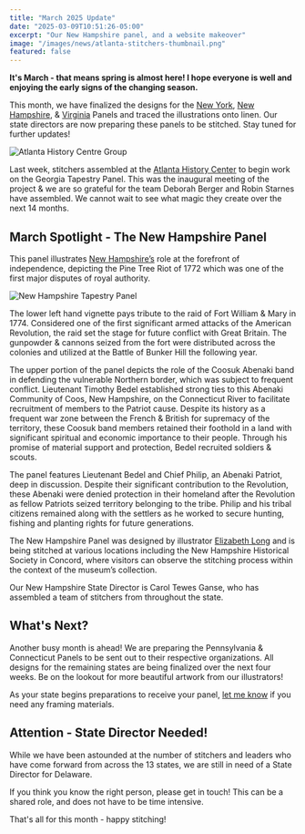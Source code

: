 ```yaml
---
title: "March 2025 Update"
date: "2025-03-09T10:51:26-05:00"
excerpt: "Our New Hampshire panel, and a website makeover"
image: "/images/news/atlanta-stitchers-thumbnail.png"
featured: false
---
```


**It's March - that means spring is almost here! I hope everyone is well
and enjoying the early signs of the changing season.**

This month, we have finalized the designs for the [New York](/tapestries/new-york), [New
Hampshire](/tapestries/new-hampshire), & [Virginia](/tapestries/virginia) Panels and traced the illustrations onto linen.
Our state directors are now preparing these panels to be stitched. Stay
tuned for further updates!

![Atlanta History Centre Group](/images/news/images/atlanta-history-centre-stitchers-group.webp)

Last week, stitchers assembled at the [Atlanta History Center](https://www.atlantahistorycenter.com/) to begin
work on the Georgia Tapestry Panel. This was the inaugural meeting of
the project & we are so grateful for the team Deborah Berger and Robin
Starnes have assembled. We cannot wait to see what magic they create
over the next 14 months.

## March Spotlight - The New Hampshire Panel

This panel illustrates [New Hampshire’s](/tapestries/new-hampshire) role at the forefront of
independence, depicting the Pine Tree Riot of 1772 which was one of the
first major disputes of royal authority.

![New Hampshire Tapestry Panel](/)

The lower left hand vignette pays tribute to the raid of Fort William & Mary in 1774. Considered one of the first significant armed attacks of the American Revolution, the raid set the stage for future conflict with Great Britain. The gunpowder & cannons seized from the fort were distributed across the colonies and utilized at the Battle of Bunker Hill the following year.

The upper portion of the panel depicts the role of the Coosuk Abenaki band in defending the vulnerable Northern border, which was subject to frequent conflict. Lieutenant Timothy Bedel established strong ties to this Abenaki Community of Coos, New Hampshire, on the Connecticut River to facilitate recruitment of members to the Patriot cause. Despite its history as a frequent war zone between the French & British for supremacy of the territory, these Coosuk band members retained their foothold in a land with significant spiritual and economic importance to their people. Through his promise of material support and protection, Bedel recruited soldiers & scouts.

The panel features Lieutenant Bedel and Chief Philip, an Abenaki Patriot, deep in discussion. Despite their significant contribution to the Revolution, these Abenaki were denied protection in their homeland after the Revolution as fellow Patriots seized territory belonging to the tribe. Philip and his tribal citizens remained along with the settlers as he worked to secure hunting, fishing and planting rights for future generations.

The New Hampshire Panel was designed by illustrator [Elizabeth Long]() and
is being stitched at various locations including the New Hampshire
Historical Society in Concord, where visitors can observe the stitching
process within the context of the museum’s collection.

Our New Hampshire State Director is Carol Tewes Ganse, who has
assembled a team of stitchers from throughout the state.

## What's Next?

Another busy month is ahead! We are preparing the Pennsylvania &
Connecticut Panels to be sent out to their respective organizations.
All designs for the remaining states are being finalized over the next
four weeks. Be on the lookout for more beautiful artwork from our
illustrators!

As your state begins preparations to receive your panel, [let me know]() if
you need any framing materials.

## Attention - State Director Needed!

While we have been astounded at the number of stitchers and leaders who
have come forward from across the 13 states, we are still in need of a
State Director for Delaware.

If you think you know the right person, please get in touch! This can
be a shared role, and does not have to be time intensive.

That's all for this month - happy stitching!
